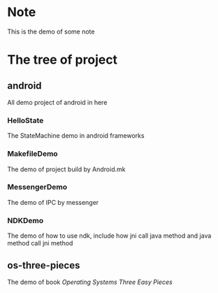 # Note
This is the demo of some note

# The tree of project
## android
All demo project of android in here
### HelloState
The StateMachine demo in android frameworks
### MakefileDemo
The demo of project build by Android.mk
### MessengerDemo
The demo of IPC by messenger
### NDKDemo
The demo of how to use ndk, include how jni call java method and java method call jni method
## os-three-pieces
The demo of book *Operating Systems Three Easy Pieces*
